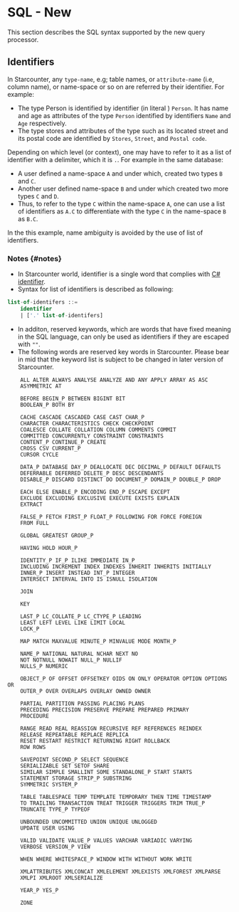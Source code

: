 # SQL - New

This section describes the SQL syntax supported by the new query processor.

## Identifiers

In Starcounter, any `type-name`, e.g; table names, or `attribute-name` \(i.e, column name\), or name-space or so on are referred by their identifier. For example:

* The type Person is identified by identifier \(in literal \) `Person`. It has name and age as attributes of the type `Person` identified by identifiers `Name` and `Age` respectively.
* The type stores and attributes of the type such as its located street and its postal code are identified by `Stores`, `Street`, and `Postal code`.

Depending on which level \(or context\), one may have to refer to it as a list of identifier with a delimiter, which it is `.`. For example in the same database:

* A user defined a name-space `A` and under which, created two types `B` and `C`.
* Another user defined name-space `B` and under which created two more types `C` and `D`.
* Thus, to refer to the type `C` within the name-space `A`, one can use a list of identifiers as `A.C` to differentiate with the type `C` in the name-space `B` as `B.C`.

In the this example, name ambiguity is avoided by the use of list of identifiers.

### Notes {#notes}

* In Starcounter world, identifier is a single word that complies with [C\# identifier](https://msdn.microsoft.com/en-us/library/e7f8y25b.aspx).
* Syntax for list of identifiers is described as following:

```sql
list-of-identifers ::= 
    identifier
    | ['.' list-of-identifers]
```

* In additon, reserved keywords, which are words that have fixed meaning in the SQL language, can only be used as identifiers if they are escaped with `""`.
* The following words are reserved key words in Starcounter. Please bear in mid that the keyword list is subject to be changed in later version of Starcounter.

```text
    ALL ALTER ALWAYS ANALYSE ANALYZE AND ANY APPLY ARRAY AS ASC
    ASYMMETRIC AT

    BEFORE BEGIN_P BETWEEN BIGINT BIT
    BOOLEAN_P BOTH BY

    CACHE CASCADE CASCADED CASE CAST CHAR_P
    CHARACTER CHARACTERISTICS CHECK CHECKPOINT
    COALESCE COLLATE COLLATION COLUMN COMMENTS COMMIT
    COMMITTED CONCURRENTLY CONSTRAINT CONSTRAINTS
    CONTENT_P CONTINUE_P CREATE
    CROSS CSV CURRENT_P
    CURSOR CYCLE

    DATA_P DATABASE DAY_P DEALLOCATE DEC DECIMAL_P DEFAULT DEFAULTS
    DEFERRABLE DEFERRED DELETE_P DESC DESCENDANTS
    DISABLE_P DISCARD DISTINCT DO DOCUMENT_P DOMAIN_P DOUBLE_P DROP

    EACH ELSE ENABLE_P ENCODING END_P ESCAPE EXCEPT
    EXCLUDE EXCLUDING EXCLUSIVE EXECUTE EXISTS EXPLAIN
    EXTRACT

    FALSE_P FETCH FIRST_P FLOAT_P FOLLOWING FOR FORCE FOREIGN
    FROM FULL

    GLOBAL GREATEST GROUP_P

    HAVING HOLD HOUR_P

    IDENTITY_P IF_P ILIKE IMMEDIATE IN_P
    INCLUDING INCREMENT INDEX INDEXES INHERIT INHERITS INITIALLY
    INNER_P INSERT INSTEAD INT_P INTEGER
    INTERSECT INTERVAL INTO IS ISNULL ISOLATION

    JOIN

    KEY

    LAST_P LC_COLLATE_P LC_CTYPE_P LEADING
    LEAST LEFT LEVEL LIKE LIMIT LOCAL
    LOCK_P

    MAP MATCH MAXVALUE MINUTE_P MINVALUE MODE MONTH_P

    NAME_P NATIONAL NATURAL NCHAR NEXT NO
    NOT NOTNULL NOWAIT NULL_P NULLIF
    NULLS_P NUMERIC

    OBJECT_P OF OFFSET OFFSETKEY OIDS ON ONLY OPERATOR OPTION OPTIONS OR
    OUTER_P OVER OVERLAPS OVERLAY OWNED OWNER

    PARTIAL PARTITION PASSING PLACING PLANS
    PRECEDING PRECISION PRESERVE PREPARE PREPARED PRIMARY
    PROCEDURE

    RANGE READ REAL REASSIGN RECURSIVE REF REFERENCES REINDEX
    RELEASE REPEATABLE REPLACE REPLICA
    RESET RESTART RESTRICT RETURNING RIGHT ROLLBACK
    ROW ROWS

    SAVEPOINT SECOND_P SELECT SEQUENCE
    SERIALIZABLE SET SETOF SHARE
    SIMILAR SIMPLE SMALLINT SOME STANDALONE_P START STARTS 
    STATEMENT STORAGE STRIP_P SUBSTRING
    SYMMETRIC SYSTEM_P

    TABLE TABLESPACE TEMP TEMPLATE TEMPORARY THEN TIME TIMESTAMP
    TO TRAILING TRANSACTION TREAT TRIGGER TRIGGERS TRIM TRUE_P
    TRUNCATE TYPE_P TYPEOF

    UNBOUNDED UNCOMMITTED UNION UNIQUE UNLOGGED
    UPDATE USER USING

    VALID VALIDATE VALUE_P VALUES VARCHAR VARIADIC VARYING
    VERBOSE VERSION_P VIEW

    WHEN WHERE WHITESPACE_P WINDOW WITH WITHOUT WORK WRITE

    XMLATTRIBUTES XMLCONCAT XMLELEMENT XMLEXISTS XMLFOREST XMLPARSE
    XMLPI XMLROOT XMLSERIALIZE

    YEAR_P YES_P

    ZONE
```

